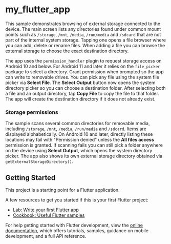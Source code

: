 # my_flutter_app

This sample demonstrates browsing of external
storage connected to the device. The main screen lists any directories
found under common mount points such as `/storage`, `/mnt`, `/media`,
`/run/media` and `/sdcard` that are not part of the internal system storage. Tapping
one opens a file browser where you can add, delete or rename files. When
adding a file you can browse the external storage to choose the exact
destination directory.

The app uses the `permission_handler` plugin to request storage access on
Android 10 and below. For Android 11 and later it relies on the
`file_picker` package to select a directory. Grant
permission when prompted so the app can write to removable drives.
You can pick any file using the system file picker via **Select File**.
The **Select Output** button now opens the system directory picker so you can
choose a destination folder. After selecting both a file and an output
directory, tap **Copy File** to copy the file to that folder. The app will
create the destination directory if it does not already exist.

### Storage permissions

The sample scans several common directories for removable media, including
`/storage`, `/mnt`, `/media`, `/run/media` and `/sdcard`. Items are displayed
alphabetically. On Android 10 and later, directly listing these locations may
fail with "Permission denied" unless the **All files access** permission is
granted. If scanning fails you can still pick a folder anywhere on the device
using **Select Output**, which opens the system directory picker. The app also
shows its own external storage directory obtained via `getExternalStorageDirectory()`.

## Getting Started

This project is a starting point for a Flutter application.

A few resources to get you started if this is your first Flutter project:

- [Lab: Write your first Flutter app](https://docs.flutter.dev/get-started/codelab)
- [Cookbook: Useful Flutter samples](https://docs.flutter.dev/cookbook)

For help getting started with Flutter development, view the
[online documentation](https://docs.flutter.dev/), which offers tutorials,
samples, guidance on mobile development, and a full API reference.
